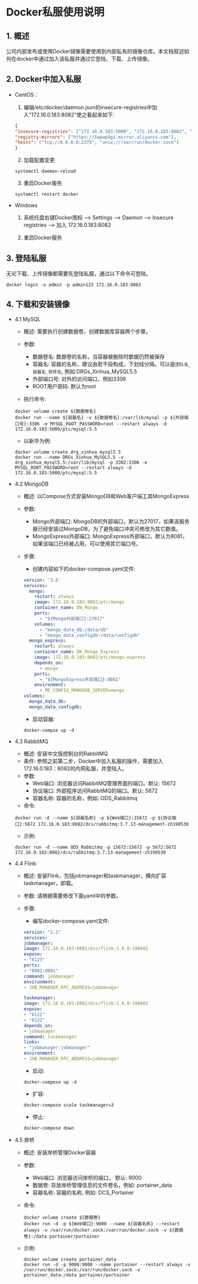 # Docker私服使用说明

## 1. 概述

公司内部发布或使用Docker镜像需要使用到内部私有的镜像仓库。本文档叙述如何在docker中通过加入该私服并通过它登陆、下载、上传镜像。

## 2. Docker中加入私服

- CentOS：

    1. 编辑/etc/docker/daemon.json的insecure-registries中加入"172.16.0.183:8082"使之看起来如下: 
    
    ```JSON
    {
    "insecure-registries": ["172.16.0.183:5000", "172.16.0.183:8082", "https://registry.docker-cn.com"],
    "registry-mirrors": ["https://1wpwp4gi.mirror.aliyuncs.com"],
    "hosts": ["tcp://0.0.0.0:2375", "unix:///var/run/docker.sock"]
    }
    ```
    
    2. 加载配置变更

    ```shell
    systemctl daemon-reload
    ```

    3. 重启Docker服务

    ```shell
    systemctl restart docker
    ```

- Windows

	1. 系统托盘右键Docker图标 --> Settings --> Daemon --> Insecure registries --> 加入 172.16.0.183:8082

	2. 重启Docker服务

## 3. 登陆私服

无论下载、上传镜像都需要先登陆私服，通过以下命令可登陆。

```shell
docker login -u admin -p admin123 172.16.0.183:8082
```

## 4. 下载和安装镜像

- 4.1 MySQL

  - 概述: 需要执行创建数据卷，创建数据库容器两个步骤。

  - 参数:

    - 数据卷名: 数据卷的名称，当容器被删除时数据仍然被保存
    - 容器名: 容器的名称，建议由若干段构成，下划线分隔。可以是`团队名_容器名_软件名`, 例如:DRGs_Xinhua_MySQL5.5
    - 外部端口号: 对外的访问端口，例如3306
    - ROOT用户密码: 默认为root

  - 执行命令:
  
  ```shell
  docker volume create ${数据卷名}
  docker run --name ${容器名} -v ${数据卷名}:/var/lib/mysql -p ${外部端口号}:3306 -e MYSQL_ROOT_PASSWORD=root --restart always -d 172.16.0.183:5000/ptc/mysql:5.5
  ```

  - 以新华为例:
  
  ```shell
  docker volume create drg_xinhua_mysql5.5
  docker run --name DRGs_Xinhua_MySQL5.5 -v drg_xinhua_mysql5.5:/var/lib/mysql -p 3302:3306 -e MYSQL_ROOT_PASSWORD=root --restart always -d 172.16.0.183:5000/ptc/mysql:5.5
  ```

- 4.2 MongoDB

	- 概述: 以Compose方式安装MongoDB和Web客户端工具MongoExpress
	- 参数:
		- Mongo外部端口: MongoDB的外部端口，默认为27017，如果该服务器已经安装过MongoDB，为了避免端口冲突可修改为其它数值。
		- MongoExpress外部端口: MongoExpress外部端口，默认为8081，如果该端口已经被占用，可以使用其它端口号。
	- 步骤:
		- 创建内容如下的docker-compose.yaml文件:

        ```yaml
		version: '3.6'
		services:
		  mongo:
			restart: always
			image: 172.16.0.183:8082/ptc/mongo
			container_name: DW_Mongo
			ports:
			  - "${Mongo外部端口}:27017"
			volumes:
			  - "mongo_data_db:/data/db"
			  - "mongo_data_configdb:/data/configdb"
		  mongo_express:
			restart: always
			container_name: DW_Mongo_Express
			image: 172.16.0.183:8082/ptc/mongo-express
			depends_on:
			  - mongo
			ports:
			  - "${MongoExpress外部端口}:8081"
			environment:
			  - ME_CONFIG_MONGODB_SERVER=mongo
		volumes:
		  mongo_data_db:
		  mongo_data_configdb:
      ```
		
		- 启动容器:

        ``` shell
        docker-compse up -d
        ```
  
- 4.3 RabbitMQ

	- 概述: 安装中文版控制台的RabbitMQ
	- 条件: 参照之前第二步，Docker中加入私服的操作，需要加入172.16.0.183：8082的内网私服，并登陆入。
	- 参数: 
		- Web端口: 浏览器访问RabbitMQ管理界面的端口。默认: 15672
		- 协议端口: 外部程序访问RabbitMQ的端口。默认: 5672
		- 容器名称: 容器的名称，例如: ODS_Rabbitmq
	- 命令: 
		
	``` shell
	docker run -d --name ${容器名称} -p ${Web端口}:15672 -p ${协议端口}:5672 172.16.0.183:8082/dcs/rabbitmq:3.7.13-management-zh190530
	```
	
	- 示例: 
		
	``` shell
	docker run -d --name ODS_Rabbitmq -p 15672:15672 -p 5672:5672 172.16.0.183:8082/dcs/rabbitmq:3.7.13-management-zh190530
	```
	
- 4.4 Flink:

	- 概述: 安装Flink，包括jobmanager和taskmanager，横向扩容taskmanager，卸载。
	- 参数: 请根据需要修改下面yaml中的参数。
	- 步骤:
		- 编写docker-compose.yaml文件:
			
        ```yaml
        version: "2.1"
        services:
        jobmanager:
        image: 172.16.0.183:8082/dcs/flink:1.8.0-190602
        expose:
        - "6123"
        ports:
        - "8082:8081"
        command: jobmanager
        environment:
        - JOB_MANAGER_RPC_ADDRESS=jobmanager

        taskmanager:
        image: 172.16.0.183:8082/dcs/flink:1.8.0-190602
        expose:
        - "6121"
        - "6122"
        depends_on:
        - jobmanager
        command: taskmanager
        links:
        - "jobmanager:jobmanager"
        environment:
        - JOB_MANAGER_RPC_ADDRESS=jobmanager
        ```
			
		- 启动:
		
        ```shell
        docker-compose up -d
        ```
		
		- 扩容:
		
        ```shell
        docker-compose scale taskmanager=3
        ```
			
		- 停止:
		
        ```shell
        docker-compose down
        ```
	
- 4.5 岸桥

	- 概述: 安装岸桥管理Docker容器
	- 参数: 
		- Web端口: 浏览器访问岸桥的端口， 默认: 9000
		- 数据卷: 存放岸桥管理信息的文件卷名，例如: portainer_data
		- 容器名称: 容器的名称, 例如: DCS_Portainer
		
	- 命令:
		
		```shell
		docker volume create ${数据卷}
		docker run -d -p ${Web端口}:9000 --name ${容器名称} --restart always -v /var/run/docker.sock:/var/run/docker.sock -v ${数据卷}:/data portainer/portainer
		```
		
	- 示例:
		
		```shell
		docker volume create portainer_data
		docker run -d -p 9000:9000 --name portainer --restart always -v /var/run/docker.sock:/var/run/docker.sock -v portainer_data:/data portainer/portainer
		```
		

